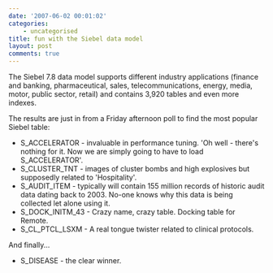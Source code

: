 ```yaml
---
date: '2007-06-02 00:01:02'
categories:
    - uncategorised
title: fun with the Siebel data model
layout: post
comments: true
---
```


The Siebel 7.8 data model supports different industry applications
(finance and banking, pharmaceutical, sales, telecommunications, energy,
media, motor, public sector, retail) and contains 3,920 tables and even
more indexes.

The results are just in from a Friday afternoon poll to find the most
popular Siebel table:

-   S\_ACCELERATOR - invaluable in performance tuning. 'Oh well -
    there's nothing for it. Now we are simply going to have to load
    S\_ACCELERATOR'.
-   S\_CLUSTER\_TNT - images of cluster bombs and high explosives but
    supposedly related to 'Hospitality'.
-   S\_AUDIT\_ITEM - typically will contain 155 million records of
    historic audit data dating back to 2003. No-one knows why this data
    is being collected let alone using it.
-   S\_DOCK\_INITM\_43 - Crazy name, crazy table. Docking table for
    Remote.
-   S\_CL\_PTCL\_LSXM - A real tongue twister related to clinical
    protocols.

And finally...
-   S\_DISEASE - the clear winner.

